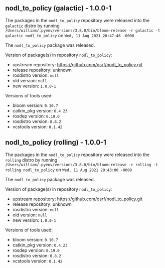 ## nodl_to_policy (galactic) - 1.0.0-1

The packages in the `nodl_to_policy` repository were released into the `galactic` distro by running `/Users/william/.pyenv/versions/3.8.0/bin/bloom-release -r galactic -t galactic nodl_to_policy` on `Wed, 11 Aug 2021 20:47:46 -0000`

The `nodl_to_policy` package was released.

Version of package(s) in repository `nodl_to_policy`:

- upstream repository: https://github.com/osrf/nodl_to_policy.git
- release repository: unknown
- rosdistro version: `null`
- old version: `null`
- new version: `1.0.0-1`

Versions of tools used:

- bloom version: `0.10.7`
- catkin_pkg version: `0.4.23`
- rosdep version: `0.19.0`
- rosdistro version: `0.8.2`
- vcstools version: `0.1.42`


## nodl_to_policy (rolling) - 1.0.0-1

The packages in the `nodl_to_policy` repository were released into the `rolling` distro by running `/Users/william/.pyenv/versions/3.8.0/bin/bloom-release -r rolling -t rolling nodl_to_policy` on `Wed, 11 Aug 2021 20:43:00 -0000`

The `nodl_to_policy` package was released.

Version of package(s) in repository `nodl_to_policy`:

- upstream repository: https://github.com/osrf/nodl_to_policy.git
- release repository: unknown
- rosdistro version: `null`
- old version: `null`
- new version: `1.0.0-1`

Versions of tools used:

- bloom version: `0.10.7`
- catkin_pkg version: `0.4.23`
- rosdep version: `0.19.0`
- rosdistro version: `0.8.2`
- vcstools version: `0.1.42`


